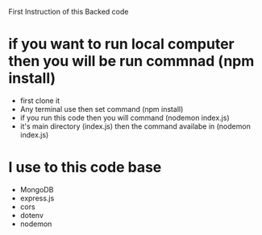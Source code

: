 First Instruction of this Backed code 

# if you want to run local computer then you will be run commnad (npm install)
- first clone it
- Any terminal use then set command (npm install)
- if you run this code then you will command (nodemon index.js)
- it's main directory (index.js) then the command availabe in (nodemon index.js)


# I use to this code base 
- MongoDB
- express.js
- cors
- dotenv
- nodemon 